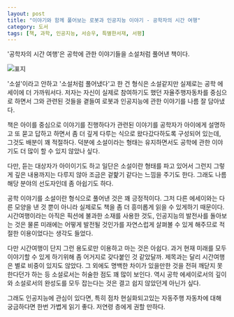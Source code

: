 ```yaml
---
layout: post
title: "이야기와 함께 풀어보는 로봇과 인공지능 이야기 - 공학자의 시간 여행"
category: 도서
tags: [책, 과학, 인공지능, 서승우, 특별한서재, 서평]
---
```


'공학자의 시간 여행'은
공학에 관한 이야기들을 소설처럼 풀어낸 책이다.

![표지](https://lh3.googleusercontent.com/SSI9J80e0ODBMNfYLfXOvutyQzmX9DOd3Vhk5cSa1W9ndN41_rnlxNoBlyDRAi9Q6iByfsG95LWlpA=s480)

'소설'이라고 안하고 '소설처럼 풀어냈다'고 한 건
형식은 소설같지만 실제로는 공학 에세이에 더 가까워서다.
저자는 자신이 실제로 참여하기도 했던 자율주행자동차를 중심으로 하면서
그와 관련된 것들을 곁들여 로봇과 인공지능에 관한 이야기를 나름 잘 담아냈다.

책은 아이를 중심으로 이야기를 진행하다가
관련된 이야기를 공학자가 아이에게 설명하고 또 묻고 답하고 하면서
좀 더 깊게 다루는 식으로 왔다갔다하도록 구성되어 있는데,
그것도 배분이 꽤 적절하다.
덕분에 소설이라는 형태는 유지하면서도
공학에 관한 이야기도 더 많이 할 수 있지 않았나 싶다.

다만, 듣는 대상자가 아이이기도 하고
일단은 소설이란 형태를 파고 있어서 그런지
그렇게 깊은 내용까지는 다루지 않아
조금은 겉핥기 같다는 느낌을 주기도 한다.
그래도 나름 해당 분야의 선도자인데 좀 아쉽기도 하다.

공학 이야기를 소설이란 형식으로 풀어낸 것은 꽤 긍정적이다.
그저 다른 에세이와는 다른 모양을 낸 것 뿐이 아니라
실제로도 책을 좀 더 흥미롭게 읽을 수 있게하기 때문이다.
시간여행이라는 아직은 픽션에 불과한 소재를 사용한 것도,
인공지능의 발전사를 돌아보는 것은 물론
미래에는 어떻게 발전될 것인가를 자연스럽게 살펴볼 수 있게 해주므로
적절한 이용이었다는 생각도 들었다.

다만 시간여행이 단지 그런 용도로만 이용하고 마는 것은 아쉽다.
과거 현재 미래를 모두 이야기할 수 있게 하기위해
좀 어거지로 갖다붙인 것 같았달까.
제목과는 달리 시간여행은 별로 비중이 있지도 않았다.
그 외에도 명백한 차이가 있을만한 것을 전혀 깨닫지 못한다던가 하는 등
소설로서는 허술한 점도 꽤 많이 보인다.
역시 공학 에세이로서의 깊이와 소설로서의 완성도를 모두 잡는다는 것은
결고 쉽지 않았던게 아닌가 싶다.

그래도 인공지능에 관심이 있다면,
특히 점차 현실화되고있는 자동주행 자동차에 대해 궁금하다면 한번 가볍게 읽기 좋다.
저연령 층에게 권할 만하다.
